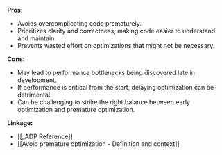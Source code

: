 **Pros**:
- Avoids overcomplicating code prematurely.
- Prioritizes clarity and correctness, making code easier to understand and maintain.
- Prevents wasted effort on optimizations that might not be necessary.

**Cons**:
- May lead to performance bottlenecks being discovered late in development.
- If performance is critical from the start, delaying optimization can be detrimental.
- Can be challenging to strike the right balance between early optimization and premature optimization.

**Linkage:**
- [[_ADP Reference]]
- [[Avoid premature optimization - Definition and context]]